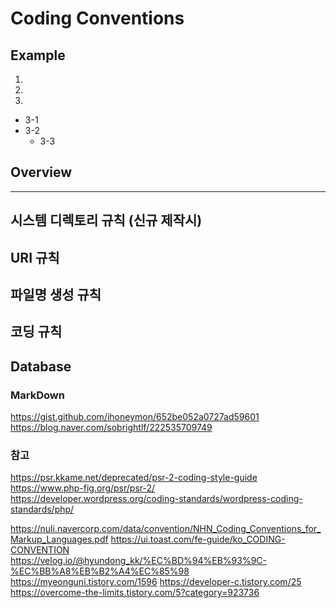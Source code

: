 # Coding Conventions

## Example
 1.
 2.
 3.
 + 3-1
  + 3-2
    + 3-3

## Overview






----------------------------------
## 시스템 디렉토리 규칙 (신규 제작시)
## URI 규칙
## 파일명 생성 규칙
## 코딩 규칙
## Database

### MarkDown
https://gist.github.com/ihoneymon/652be052a0727ad59601
https://blog.naver.com/sobrightlf/222535709749

### 참고
https://psr.kkame.net/deprecated/psr-2-coding-style-guide
https://www.php-fig.org/psr/psr-2/
https://developer.wordpress.org/coding-standards/wordpress-coding-standards/php/

https://nuli.navercorp.com/data/convention/NHN_Coding_Conventions_for_Markup_Languages.pdf
https://ui.toast.com/fe-guide/ko_CODING-CONVENTION
https://velog.io/@hyundong_kk/%EC%BD%94%EB%93%9C-%EC%BB%A8%EB%B2%A4%EC%85%98
https://myeonguni.tistory.com/1596
https://developer-c.tistory.com/25
https://overcome-the-limits.tistory.com/5?category=923736
